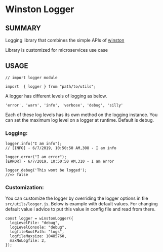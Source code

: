 # Winston Logger


## SUMMARY

Logging library that combines the simple APIs of [winston](https://www.npmjs.com/package/winston)

Library is customized for microservices use case

## USAGE
    
    // import logger module
   
    import  { logger } from "path/to/utils";

A logger has different levels of logging as below.

    'error', 'warn', 'info', 'verbose', 'debug', 'silly'


Each of these log levels has its own method on the logging instance. You can set the maximum log level on a logger at runtime. Default is debug.

### Logging:

    logger.info("I am info");
    // [INFO] - 6/7/2019, 10:50:50 AM,308 - I am info

    logger.error("I am error");
    [ERROR] - 6/7/2019, 10:50:50 AM,310 - I am error

    logger.debug('This wont be logged');
    //=> false

### Customization:

You can customize the logger by overriding the logger options in file `src/utils/looger.js`. Below is example with default values.
For changing default value i advice to put this value in config file and read from there.
    
    const logger = winstonLogger({
      logLevelFile: "debug",    
      logLevelConsole: "debug",
      logfileRootPath: "logs",
      logfileMaxsize: 10485760,
      maxNoLogfile: 2,
    });
